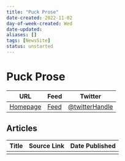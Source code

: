 ```yaml
---
title: "Puck Prose"
date-created: 2022-11-02
day-of-week-created: Wed
date-updated: 
aliases: []
tags: [NewsSite]
status: unstarted
---
```


# Puck Prose

| URL          | Feed     | Twitter                                |
| ------------ | -------- | -------------------------------------- |
| [Homepage]() | [Feed]() | [@twitterHandle](https://twitter.com/) | 


## Articles
| Title | Source Link | Date Published |
| ----- | ----------- | -------------- |
|       |             |                |


